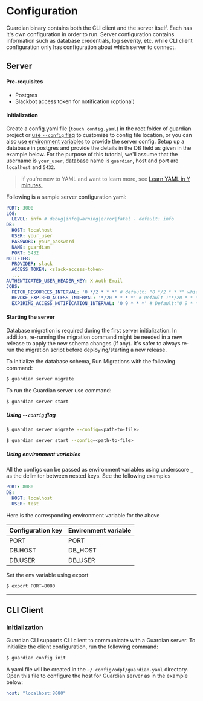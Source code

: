 # Configuration

Guardian binary contains both the CLI client and the server itself. Each has it's own configuration in order to run. Server configuration contains information such as database credentials, log severity, etc. while CLI client configuration only has configuration about which server to connect.

## Server

#### Pre-requisites
- Postgres
- Slackbot access token for notification (optional)

#### Initialization
Create a config.yaml file (`touch config.yaml`) in the root folder of guardian project or [use `--config` flag](#using---config-flag) to customize to config file location, or you can also [use environment variables](#using-environment-variables) to provide the server config. Setup up a database in postgres and provide the details in the DB field as given in the example below. For the purpose of this tutorial, we'll assume that the username is `your_user`, database name is `guardian`, host and port are `localhost` and `5432`.

> If you're new to YAML and want to learn more, see [Learn YAML in Y minutes.](https://learnxinyminutes.com/docs/yaml/)

Following is a sample server configuration yaml:

```yaml
PORT: 3000
LOG:
  LEVEL: info # debug|info|warning|error|fatal - default: info
DB:
  HOST: localhost      
  USER: your_user
  PASSWORD: your_password
  NAME: guardian
  PORT: 5432          
NOTIFIER:
  PROVIDER: slack
  ACCESS_TOKEN: <slack-access-token>
  ...
AUTHENTICATED_USER_HEADER_KEY: X-Auth-Email
JOBS:
  FETCH_RESOURCES_INTERVAL: '0 */2 * * *' # default: "0 */2 * * *" which means "At minute 0 past every 2nd hour"
  REVOKE_EXPIRED_ACCESS_INTERVAL: '*/20 * * * *' # Default :"*/20 * * * *" which means “At every 20th minute" 
  EXPIRING_ACCESS_NOTIFICATION_INTERVAL: '0 9 * * *' # Default:"0 9 * * *" which means "At minute 0 past hour 9"
```

<!-- TODO: add documentation for notifier messsages -->

#### Starting the server

Database migration is required during the first server initialization. In addition, re-running the migration command might be needed in a new release to apply the new schema changes (if any). It's safer to always re-run the migration script before deploying/starting a new release.

To initialize the database schema, Run Migrations with the following command:
```sh
$ guardian server migrate
```

To run the Guardian server use command:

```sh
$ guardian server start
```

##### Using `--config` flag

```sh
$ guardian server migrate --config=<path-to-file>
```

```sh
$ guardian server start --config=<path-to-file>
```

##### Using environment variables

All the configs can be passed as environment variables using underscore `_` as the delimiter between nested keys. See the following examples

```yaml
PORT: 8080
DB:
  HOST: localhost
  USER: test 
```
Here is the corresponding environment variable for the above

Configuration key | Environment variable |
------------------|----------------------|
PORT              | PORT                 |
DB.HOST           | DB_HOST              |
DB.USER           | DB_USER              |

Set the env variable using export
```
$ export PORT=8080
```

---

## CLI Client

### Initialization
Guardian CLI supports CLI client to communicate with a Guardian server. To initialize the client configuration, run the following command:

```sh
$ guardian config init
``` 

A yaml file will be created in the `~/.config/odpf/guardian.yaml` directory. Open this file to configure the host for Guardian server as in the example below: 

```yaml
host: "localhost:8080"
```
